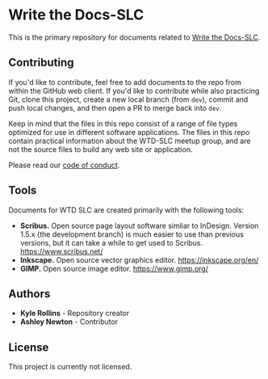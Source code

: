 # Write the Docs-SLC

This is the primary repository for documents related to [Write the Docs-SLC](https://www.meetup.com/Write-the-Docs-SLC/).

## Contributing

If you'd like to contribute, feel free to add documents to the repo from within the GitHub web client. If you'd like to contribute while also practicing Git, clone this project, create a new local branch (from `dev`), commit and push local changes, and then open a PR to merge back into `dev`.

Keep in mind that the files in this repo consist of a range of file types optimized for use in different software applications. The files in this repo contain practical information about the WTD-SLC meetup group, and are not the source files to build any web site or application.

Please read our [code of conduct](http://www.writethedocs.org/code-of-conduct/).

## Tools
Documents for WTD SLC are created primarily with the following tools:
+ __Scribus.__ Open source page layout software simliar to InDesign. Version 1.5.x (the development branch) is much easier to use than previous versions, but it can take a while to get used to Scribus. https://www.scribus.net/
+ __Inkscape.__ Open source vector graphics editor. https://inkscape.org/en/
+ __GIMP.__ Open source image editor. https://www.gimp.org/

## Authors

* **Kyle Rollins** - Repository creator
* **Ashley Newton** - Contributor

## License

This project is currently not licensed.

